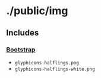 ./public/img
============

Includes
--------

### [Bootstrap](http://twitter.github.com/bootstrap/)

* `glyphicons-halflings.png`
* `glyphicons-halflings-white.png`
